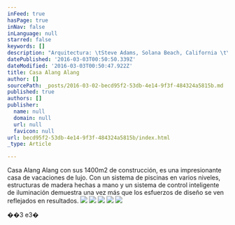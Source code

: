 ```yaml
---
inFeed: true
hasPage: true
inNav: false
inLanguage: null
starred: false
keywords: []
description: "Arquitectura: \tSteve Adams, Solana Beach, California \t\t[Adams Design Associates] Area: 1400m2. Ubicación: Tamarindo, Guanacaste"
datePublished: '2016-03-03T00:50:50.339Z'
dateModified: '2016-03-03T00:50:47.922Z'
title: Casa Alang Alang
author: []
sourcePath: _posts/2016-03-02-becd95f2-53db-4e14-9f3f-484324a5815b.md
published: true
authors: []
publisher:
  name: null
  domain: null
  url: null
  favicon: null
url: becd95f2-53db-4e14-9f3f-484324a5815b/index.html
_type: Article

---
```

Casa Alang
Alang con sus 1400m2 de construcción, es una impresionante casa de
vacaciones de lujo. Con un sistema de piscinas en varios niveles, estructuras
de madera hechas a mano y un sistema de control inteligente de iluminación demuestra
una vez más que los esfuerzos de diseño se ven reflejados en resultados.
![](https://the-grid-user-content.s3-us-west-2.amazonaws.com/627c5341-d217-42cb-bdad-648fd187c0ee.jpg)
![](https://the-grid-user-content.s3-us-west-2.amazonaws.com/ce57c127-3624-49cb-9f70-b21e3ce7648e.jpg)
![](https://the-grid-user-content.s3-us-west-2.amazonaws.com/12dce819-5f83-47b9-955d-dcdc1e1d866a.jpg)
![](https://the-grid-user-content.s3-us-west-2.amazonaws.com/a640ff4d-8877-4225-88e2-bf75823fae81.jpg)
![](https://the-grid-user-content.s3-us-west-2.amazonaws.com/655a2c9f-a6ce-4162-8c96-4c048e551ad9.jpg)

��3 e3�
